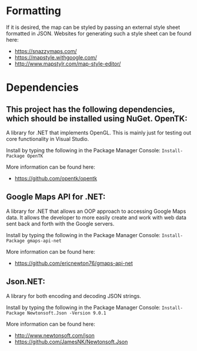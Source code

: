 Formatting
==============
If it is desired, the map can be styled by passing an external style sheet formatted in JSON. Websites for generating such a style sheet can be found here:
- https://snazzymaps.com/
- https://mapstyle.withgoogle.com/
- http://www.mapstylr.com/map-style-editor/

Dependencies
==============
This project has the following dependencies, which should be installed using NuGet.
OpenTK:
--------------
A library for .NET that implements OpenGL. This is mainly just for testing out core functionality in Visual Studio.

Install by typing the following in the Package Manager Console:
`Install-Package OpenTK`

More information can be found here:
- https://github.com/opentk/opentk

Google Maps API for .NET:
--------------
A library for .NET that allows an OOP approach to accessing Google Maps data. It allows the developer to more easily
create and work with web data sent back and forth with the Google servers.

Install by typing the following in the Package Manager Console:
`Install-Package gmaps-api-net`
	
More information can be found here:
- https://github.com/ericnewton76/gmaps-api-net

Json.NET:
--------------
A library for both encoding and decoding JSON strings.

Install by typing the following in the Package Manager Console:
`Install-Package Newtonsoft.Json -Version 9.0.1`

More information can be found here:
- http://www.newtonsoft.com/json
- https://github.com/JamesNK/Newtonsoft.Json
